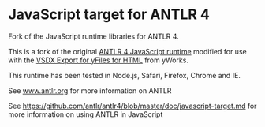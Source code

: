 # JavaScript target for ANTLR 4

Fork of the JavaScript runtime libraries for ANTLR 4.

This is a fork of the original [ANTLR 4 JavaScript runtime](https://github.com/antlr/antlr4/blob/master/doc/javascript-target.md) modified for use with the [VSDX Export for yFiles for HTML](https://www.yworks.com/products/yfiles/vsdx-export) from yWorks.

This runtime has been tested in Node.js, Safari, Firefox, Chrome and IE.

See www.antlr.org for more information on ANTLR

See https://github.com/antlr/antlr4/blob/master/doc/javascript-target.md for more information on using ANTLR in JavaScript
